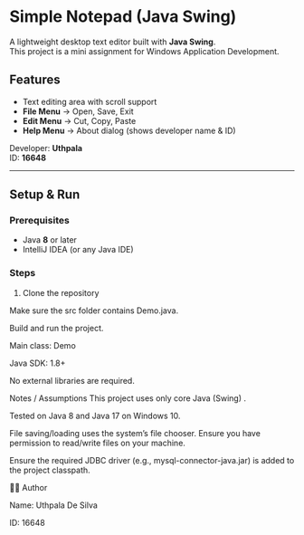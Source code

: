 # Simple Notepad (Java Swing)

A lightweight desktop text editor built with **Java Swing**.  
This project is a mini assignment for Windows Application Development.



## Features
- Text editing area with scroll support
- **File Menu** → Open, Save, Exit
- **Edit Menu** → Cut, Copy, Paste
- **Help Menu** → About dialog (shows developer name & ID)

Developer: **Uthpala**  
ID: **16648**

---

## Setup & Run

### Prerequisites
- Java **8** or later
- IntelliJ IDEA (or any Java IDE)

### Steps
1. Clone the repository  
   

Make sure the src folder contains Demo.java.

Build and run the project.

Main class: Demo

Java SDK: 1.8+

No external libraries are required.

Notes / Assumptions
This project uses only core Java (Swing) .

Tested on Java 8 and Java 17 on Windows 10.

File saving/loading uses the system’s file chooser. Ensure you have permission to read/write files on your machine.


Ensure the required JDBC driver (e.g., mysql-connector-java.jar) is added to the project classpath.

👨‍💻 Author

Name: Uthpala De Silva

ID: 16648
